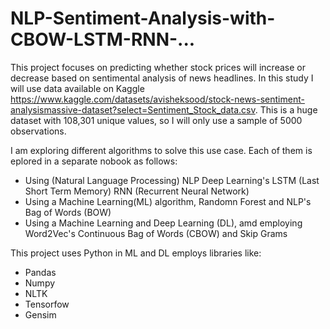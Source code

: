 # NLP-Sentiment-Analysis-with-CBOW-LSTM-RNN-...


This project focuses on predicting whether stock prices will increase or decrease based on sentimental analysis of news headlines. In this study I will use data available on Kaggle https://www.kaggle.com/datasets/avisheksood/stock-news-sentiment-analysismassive-dataset?select=Sentiment_Stock_data.csv. This is a huge dataset with 108,301 unique values, so I will only use a sample of 5000 observations.

I am exploring different algorithms to solve this use case. Each of them is eplored in a separate nobook as follows:  

- Using (Natural Language Processing) NLP Deep Learning's LSTM (Last Short Term Memory) RNN (Recurrent Neural Network)  
- Using a Machine Learning(ML) algorithm, Randomn Forest and NLP's Bag of Words (BOW)  
- Using a Machine Learning and Deep Learning (DL), amd employing Word2Vec's Continuous Bag of Words (CBOW) and Skip Grams  

This project uses Python in ML and DL employs libraries like:  
- Pandas  
- Numpy  
- NLTK  
- Tensorfow  
- Gensim  
